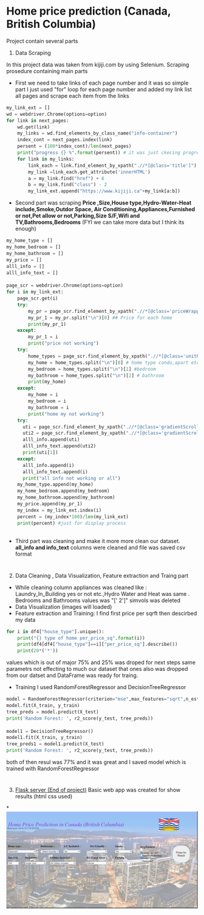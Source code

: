 # Home price prediction (**Canada, British Columbia**)
Project contain several parts

1. Data Scraping 

In this project data was taken from kijiji.com by using Selenium. Scraping prosedure containing main parts
- First we need to take links of each page number and it was so simple part I just used "for" loop for each page number and 
added my link list all pages and scrape each item from the links

```python
my_link_ext = []
wd = webdriver.Chrome(options=option)
for link in next_pages:
    wd.get(link)
    my_links = wd.find_elements_by_class_name("info-container")
    index_cont = next_pages.index(link)
    persent = (100*index_cont)/len(next_pages)
    print("progress {} %".format(persent)) # it was just ckecing progress while running 
    for link in my_links:
        link_each = link.find_element_by_xpath(".//*[@class='title']")
        my_link =link_each.get_attribute('innerHTML')
        a = my_link.find("href") + 6
        b = my_link.find("class") - 2
        my_link_ext.append("https://www.kijiji.ca"+my_link[a:b])
```

- Second part was scraping **Price ,Size,House type,Hydro-Water-Heat include,Smoke,Outdor Space, Air Conditioning,Appliances,Furnished or not,Pet allow or not,Parking,Size S/F,Wifi and TV,Bathrooms,Bedrooms** (FYI we can take more data but I think its enough)

```python
my_home_type = []
my_home_bedroom = []
my_home_bathroom = []
my_price = []
alll_info = []
alll_info_text = []

page_scr = webdriver.Chrome(options=option)
for i in my_link_ext:
    page_scr.get(i)
    try:
        my_pr = page_scr.find_element_by_xpath(".//*[@class='priceWrapper-1165431705']").text
        my_pr_1 = my_pr.split("\n")[0] ## Price for each home
        print(my_pr_1)
    except:
        my_pr_1 = i
        print("price not working")
    try:
        home_types = page_scr.find_element_by_xpath(".//*[@class='unitRow-1281171205']").text
        my_home = home_types.split("\n")[0] # home type condo,apart etc..
        my_bedroom = home_types.split("\n")[1] #bedroom 
        my_bathroom = home_types.split("\n")[2] # bathroom
        print(my_home)
    except:
        my_home = i
        my_bedroom = i
        my_bathroom = i
        print("home my not working")
    try:
      uti = page_scr.find_element_by_xpath(".//*[@class='gradientScrollWrapper-2607347244']").get_attribute('innerHTML')
      uti2 = page_scr.find_element_by_xpath(".//*[@class='gradientScrollWrapper-2607347244']").text
      alll_info.append(uti)
      alll_info_text.append(uti2)
      print(uti[1])
    except:
      alll_info.append(i)
      alll_info_text.append(i)
      print("all info not working or all")
    my_home_type.append(my_home)
    my_home_bedroom.append(my_bedroom)
    my_home_bathroom.append(my_bathroom)
    my_price.append(my_pr_1)
    my_index = my_link_ext.index(i)
    percent = (my_index*100)/len(my_link_ext)
    print(percent) #just for display process
    
```
- Third part was cleaning and make it more more clean our dataset. **all_info and info_text** columns were cleaned and file was saved csv format

#
2. Data Cleaning , Data Visualization, Feature extraction and Traing part
- While cleaning column appliances was cleaned like : Laundry_In_Building yes or not etc.,Hydro Water and Heat was same . Bedrooms and Bathrooms values was "[' 2']" simvols was deleted
- Data Visualization (images will loaded)
- Feature extraction and Training: I find first price per sqrft then descirbed my data
```python
for i in df4["house_type"].unique():
    print("{} type of home per_price_sq".format(i))
    print(df4[df4["house_type"]==i]["per_price_sq"].describe())
    print(20*('*'))
``` 
values which is out of major 75% and 25% was droped for next steps same parametrs not effecting to much our dataset that ones also was dropped from our datset
and DataFrame was ready for traing.
- Training I used RandomForestRegressor and DecisionTreeRegressor 
```python
model = RandomForestRegressor(criterion="mse",max_features="sqrt",n_estimators=200,max_depth=10)
model.fit(X_train, y_train)
tree_preds = model.predict(X_test)
print('Random Forest: ', r2_score(y_test, tree_preds))

model1 = DecisionTreeRegressor() 
model1.fit(X_train, y_train)
tree_preds1 = model1.predict(X_test)
print('Random Forest: ', r2_score(y_test, tree_preds))
``` 
both of then resul was 77% and it was great and I saved model which is trained with RandomForestRegressor
#
3. [Flask server (End of project)](https://github.com/tural327/price_pred_full_project)
Basic web app was created for show results (html css used)

*![](https://github.com/tural327/price_pred_full_project/blob/master/result.PNG)

